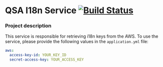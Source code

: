 # QSA I18n Service [![Build Status](https://travis-ci.com/Queueing-Systems-Assistance/qsa-i18n-service.svg?branch=master)](https://travis-ci.com/Queueing-Systems-Assistance/qsa-i18n-service)

### Project description

This service is responsible for retrieving i18n keys from the AWS. To use the service, please provide the following values in the `application.yml` file:
```yaml
aws:
  access-key-id: YOUR_KEY_ID
  secret-access-key: YOUR_ACCESS_KEY
```
